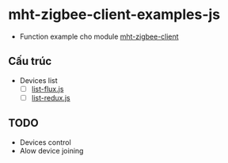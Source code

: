 # mht-zigbee-client-examples-js

* Function example cho module [mht-zigbee-client](https://github.com/vinhlq/mht-zigbee-client-js)

## Cấu trúc

* Devices list
  * [ ] [list-flux.js](list-flux.js)
  * [ ] [list-redux.js](list-flux.js)

## TODO

* Devices control
* Alow device joining